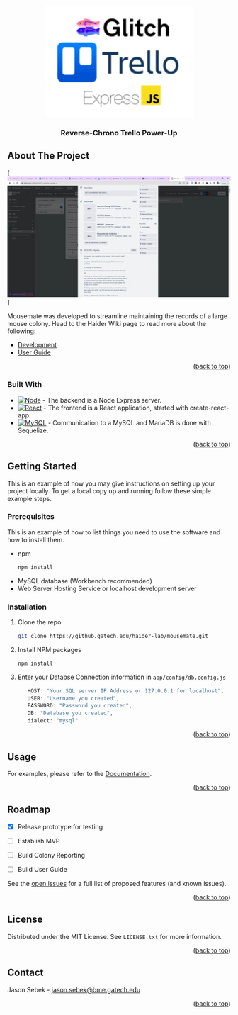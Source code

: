 
<a name="readme-top"></a>
<!-- PROJECT LOGO -->
<br />
<div align="center">
  <a href="https://mousemate.bme.gatech.edu">
    <img src="images/logo.png" alt="Logo" height="250">
  </a>

  <h3 align="center">Reverse-Chrono Trello Power-Up</h3>
</div>



<!-- ABOUT THE PROJECT -->
## About The Project

[![Power-up in action!][solution]]

Mousemate was developed to streamline maintaining the records of a large mouse colony. Head to the Haider Wiki page to read more about the following:
* <a href="https://haiderwiki.bme.gatech.edu/index.php?title=Learn_Mousemate_Development">Development</a>
* <a href="https://haiderwiki.bme.gatech.edu/index.php?title=How_to_use_Mousemate">User Guide</a>


<p align="right">(<a href="#readme-top">back to top</a>)</p>



### Built With

* [![Node][Node.js]][Node-url] - The backend is a Node Express server.
* [![React][React.js]][React-url] - The frontend is a React application, started with create-react-app.
* [![MySQL][MySQL]][SQL-url] - Communication to a MySQL and MariaDB is done with Sequelize.


<p align="right">(<a href="#readme-top">back to top</a>)</p>



<!-- GETTING STARTED -->
## Getting Started

This is an example of how you may give instructions on setting up your project locally.
To get a local copy up and running follow these simple example steps.

### Prerequisites

This is an example of how to list things you need to use the software and how to install them.
* npm
  ```sh
  npm install 
  ```
* MySQL database (Workbench recommended)
* Web Server Hosting Service or localhost development server

### Installation

1. Clone the repo
   ```sh
   git clone https://github.gatech.edu/haider-lab/mousemate.git
   ```
3. Install NPM packages
   ```sh
   npm install
   ```
4. Enter your Databse Connection information in `app/config/db.config.js`
   ```js
      HOST: "Your SQL server IP Address or 127.0.0.1 for localhost",
      USER: "Username you created",
      PASSWORD: "Password you created",
      DB: "Database you created",
      dialect: "mysql"
   ```

<p align="right">(<a href="#readme-top">back to top</a>)</p>



<!-- USAGE EXAMPLES -->
## Usage

For examples, please refer to the [Documentation](https://haiderwiki.bme.gatech.edu/index.php?title=How_to_use_Mousemate).

<p align="right">(<a href="#readme-top">back to top</a>)</p>



<!-- ROADMAP -->
## Roadmap
- [x] Release prototype for testing
- [ ] Establish MVP
- [ ] Build Colony Reporting 
- [ ] Build User Guide


See the [open issues](https://github.gatech.edu/haider-lab/mousemate/issues) for a full list of proposed features (and known issues).

<p align="right">(<a href="#readme-top">back to top</a>)</p>



<!-- LICENSE -->
## License

Distributed under the MIT License. See `LICENSE.txt` for more information.

<p align="right">(<a href="#readme-top">back to top</a>)</p>



<!-- CONTACT -->
## Contact

Jason Sebek - jason.sebek@bme.gatech.edu

<p align="right">(<a href="#readme-top">back to top</a>)</p>


<!-- MARKDOWN LINKS & IMAGES -->
<!-- https://www.markdownguide.org/basic-syntax/#reference-style-links -->

[product-screenshot]: ./images/screenshot.png
[checklist-problem]: ./images/checklist_bottom.gif
[scroll-problem]: ./images/tricky_scroll.gif
[solution]: ./images/sorted.gif

[Node.js]: https://img.shields.io/badge/Node.js-43853D?style=for-the-badge&logo=node.js&logoColor=white
[Node-url]: https://nodejs.org/en
[React.js]: https://img.shields.io/badge/React-20232A?style=for-the-badge&logo=react&logoColor=61DAFB
[React-url]: https://reactjs.org/
[MySQL]: https://img.shields.io/badge/MySQL-00000F?style=for-the-badge&logo=mysql&logoColor=white
[SQL-url]: https://www.mysql.com/
